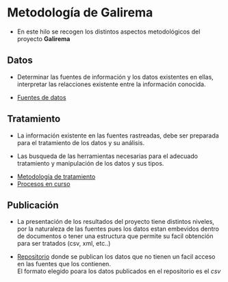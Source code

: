 
# Metodología de Galirema

* En este hilo se recogen los distintos aspectos metodológicos del proyecto __Galirema__

## Datos

* Determinar las fuentes de información y los datos existentes en ellas, interpretar las relacciones existente entre la información conocida.

+ [Fuentes de datos](indiceFuentes.md)

## Tratamiento

* La información existente en las fuentes rastreadas, debe ser preparada para el tratamiento de los datos y su análisis.

* Las busqueda de las herramientas necesarias para el adecuado tratamiento y manipulación de los datos y sus tipos.

+ [Metodología de tratamiento](indiceMetodos.md)
+ [Procesos en curso](IndiceProcesos.md)

## Publicación

* La presentación de los resultados del proyecto tiene distintos niveles, por la naturaleza de las fuentes pues los datos estan embevidos dentro de documentos o tener una estructura que permite su facil obtención para ser tratados (csv, xml, etc..)

+ [Repositorio](repoGithub.md) donde se publican los datos que no tienen un facil acceso en las fuentes que los contienen.  
El formato elegido poara los datos publicados en el repositorio es el _csv_


